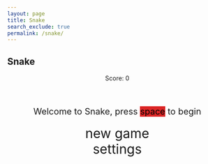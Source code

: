 ```yaml
---
layout: page
title: Snake
search_exclude: true
permalink: /snake/
---
```


<style>
    body {}
    .wrap {
        margin-left: auto;
        margin-right: auto;
    }
    canvas {
        display: none;
        border-style: solid;
        border-width: 50px;
        border-color: rgb(30, 121, 44);
    }
    canvas:focus {
        outline: none;
    }
    #gameover p, #setting p, #menu p {
        font-size: 20px;
    }
    #gameover a, #setting a, #menu a {
        font-size: 30px;
        display: block;
    }
    #gameover a:hover, #setting a:hover, #menu a:hover {
        cursor: pointer;
    }
    #gameover a:hover::before, #setting a:hover::before, #menu a:hover::before {
        content: ">";
        margin-right: 10px;
    }
    #menu {
        display: block;
    }
    #gameover {
        display: none;
    }
    #setting {
        display: none;
    }
    #setting input {
        display: none;
    }
    #setting label {
        cursor: pointer;
    }
    #setting input:checked + label {
        background-color: #000000;
        color: #000000
    }
</style>

<h2>Snake</h2>
<div class="container">
    <header class="pb-3 mb-4 border-bottom border-primary text-dark">
        <p class="fs-4">Score: <span id="score_value">0</span></p>
    </header>
    <div class="container bg-secondary" style="text-align:center;">
        <div id="menu" class="py-4 text-light">
            <p>Welcome to Snake, press <span style="background-color: rgb(220,37,37); color: #000000">space</span> to begin</p>
            <a id="new_game" class="link-alert">new game</a>
            <a id="setting_menu" class="link-alert">settings</a>
        </div>
        <div id="gameover" class="py-4 text-light">
            <p>Game Over, press <span style="background-color:rgb(220, 37, 37); color: #000000">space</span> to try again</p>
            <a id="new_game1" class="link-alert">new game</a>
            <a id="setting_menu1" class="link-alert">settings</a>
        </div>
        <canvas id="snake" class="wrap" width="800" height="800" tabindex="1"></canvas>
        <div id="setting" class="py-4 text-light">
            <p>Settings Screen, press <span style="background-color:rgb(220, 37, 37); color: #000000">space</span> to go back to playing</p>
            <a id="new_game2" class="link-alert">new game</a>
            <br>
            <p>Speed:
                <input id="speed1" type="radio" name="speed" value="200" checked />
                <label for="speed1">Slow</label>
                <input id="speed2" type="radio" name="speed" value="150" />
                <label for="speed2">Normal</label>
                <input id="speed3" type="radio" name="speed" value="100" />
                <label for="speed3">Fast</label>
            </p>
            <p>Wall:
                <input id="wallon" type="radio" name="wall" value="1" checked />
                <label for="wallon">On</label>
                <input id="walloff" type="radio" name="wall" value="0" />
                <label for="walloff">Off</label>
            </p>
        </div>
    </div>
</div>

<script>
(function () {
    const canvas = document.getElementById("snake");
    const ctx = canvas.getContext("2d");
    const SCREEN_SNAKE = 0;
    const screen_snake = document.getElementById("snake");
    const ele_score = document.getElementById("score_value");
    const speed_setting = document.getElementsByName("speed");
    const wall_setting = document.getElementsByName("wall");
    const SCREEN_MENU = -1, SCREEN_GAME_OVER = 1, SCREEN_SETTING = 2;
    const screen_menu = document.getElementById("menu");
    const screen_game_over = document.getElementById("gameover");
    const screen_setting = document.getElementById("setting");
    const button_new_game = document.getElementById("new_game");
    const button_new_game1 = document.getElementById("new_game1");
    const button_new_game2 = document.getElementById("new_game2");
    const button_setting_menu = document.getElementById("setting_menu");
    const button_setting_menu1 = document.getElementById("setting_menu1");

    const BLOCK = 50;
    let SCREEN = SCREEN_MENU;
    let snake;
    let snake_dir;
    let snake_next_dir;
    let snake_speed;
    let food = { x: 0, y: 0 };
    let score;
    let wall;

    // Load tennis racket image
    const tennisRacketImage = new Image();
    tennisRacketImage.src = "https://github.com/user-attachments/assets/e00197ae-8c7d-4cf2-8131-4bb47399a5fc";

    const tennisBallImage = new Image();
    tennisBallImage.src = "https://github.com/user-attachments/assets/37993622-0c06-4a11-8985-bb60bfe19069";   

    let showScreen = function (screen_opt) {
        SCREEN = screen_opt;
        switch (screen_opt) {
            case SCREEN_SNAKE:
                screen_snake.style.display = "block";
                screen_menu.style.display = "none";
                screen_setting.style.display = "none";
                screen_game_over.style.display = "none";
                break;
            case SCREEN_GAME_OVER:
                screen_snake.style.display = "block";
                screen_menu.style.display = "none";
                screen_setting.style.display = "none";
                screen_game_over.style.display = "block";
                break;
            case SCREEN_SETTING:
                screen_snake.style.display = "none";
                screen_menu.style.display = "none";
                screen_setting.style.display = "block";
                screen_game_over.style.display = "none";
                break;
        }
    };

    window.onload = function () {
        button_new_game.onclick = function () { newGame(); };
        button_new_game1.onclick = function () { newGame(); };
        button_new_game2.onclick = function () { newGame(); };
        button_setting_menu.onclick = function () { showScreen(SCREEN_SETTING); };
        button_setting_menu1.onclick = function () { showScreen(SCREEN_SETTING); };

        setSnakeSpeed(150);
        for (let i = 0; i < speed_setting.length; i++) {
            speed_setting[i].addEventListener("click", function () {
                for (let i = 0; i < speed_setting.length; i++) {
                    if (speed_setting[i].checked) {
                        setSnakeSpeed(speed_setting[i].value);
                    }
                }
            });
        }

        setWall(1);
        for (let i = 0; i < wall_setting.length; i++) {
            wall_setting[i].addEventListener("click", function () {
                for (let i = 0; i < wall_setting.length; i++) {
                    if (wall_setting[i].checked) {
                        setWall(wall_setting[i].value);
                    }
                }
            });
        }

        window.addEventListener("keydown", function (evt) {
            if (evt.code === "Space" && SCREEN !== SCREEN_SNAKE)
                newGame();
        }, true);
    };

    let mainLoop = function () {
        let _x = snake[0].x;
        let _y = snake[0].y;
        snake_dir = snake_next_dir;
        switch (snake_dir) {
            case 0: _y--; break;
            case 1: _x++; break;
            case 2: _y++; break;
            case 3: _x--; break;
        }
        snake.pop();
        snake.unshift({ x: _x, y: _y });

        if (wall === 1) {
            if (snake[0].x < 0 || snake[0].x === canvas.width / BLOCK || snake[0].y < 0 || snake[0].y === canvas.height / BLOCK) {
                showScreen(SCREEN_GAME_OVER);
                return;
            }
        } else {
            for (let i = 0, x = snake.length; i < x; i++) {
                if (snake[i].x < 0) {
                    snake[i].x = snake[i].x + (canvas.width / BLOCK);
                }
                if (snake[i].x === canvas.width / BLOCK) {
                    snake[i].x = snake[i].x - (canvas.width / BLOCK);
                }
                if (snake[i].y < 0) {
                    snake[i].y = snake[i].y + (canvas.height / BLOCK);
                }
                if (snake[i].y === canvas.height / BLOCK) {
                    snake[i].y = snake[i].y - (canvas.height / BLOCK);
                }
            }
        }

        for (let i = 1; i < snake.length; i++) {
            if (snake[0].x === snake[i].x && snake[0].y === snake[i].y) {
                showScreen(SCREEN_GAME_OVER);
                return;
            }
        }

        if (checkBlock(snake[0].x, snake[0].y, food.x, food.y)) {
            snake[snake.length] = { x: snake[0].x, y: snake[0].y };
            altScore(++score);
            addFood();
        }

        ctx.beginPath();
        ctx.fillStyle = "#6CBB3C";
        ctx.fillRect(0, 0, canvas.width, canvas.height);

        // Draw the head as a tennis racket
        ctx.drawImage(tennisRacketImage, snake[0].x * BLOCK, snake[0].y * BLOCK, BLOCK, BLOCK);

        // Draw the rest of the snake
        for (let i = 1; i < snake.length; i++) {
            activeDot(snake[i].x, snake[i].y);
        }

        ctx.drawImage(tennisBallImage, food.x * BLOCK, food.y * BLOCK, BLOCK, BLOCK);

        setTimeout(mainLoop, snake_speed);
    };

    let newGame = function () {
        showScreen(SCREEN_SNAKE);
        screen_snake.focus();
        score = 0;
        altScore(score);
        snake = [];
        snake.push({ x: 0, y: 15 });
        snake_next_dir = 1;
        addFood();
        canvas.onkeydown = function (evt) {
            changeDir(evt.keyCode);
        };
        mainLoop();
    };

    let changeDir = function (key) {
        switch (key) {
            case 37:
                if (snake_dir !== 1)
                    snake_next_dir = 3;
                break;
            case 38:
                if (snake_dir !== 2)
                    snake_next_dir = 0;
                break;
            case 39:
                if (snake_dir !== 3)
                    snake_next_dir = 1;
                break;
            case 40:
                if (snake_dir !== 0)
                    snake_next_dir = 2;
                break;
        }
    };

    let activeDot = function (x, y) {
        ctx.fillStyle = #1e792c";
        ctx.fillRect(x * BLOCK, y * BLOCK, BLOCK, BLOCK);
    };

    let addFood = function () {
        food.x = Math.floor(Math.random() * ((canvas.width / BLOCK) - 1));
        food.y = Math.floor(Math.random() * ((canvas.height / BLOCK) - 1));
        for (let i = 0; i < snake.length; i++) {
            if (checkBlock(food.x, food.y, snake[i].x, snake[i].y)) {
                addFood();
            }
        }
    };

    let checkBlock = function (x, y, _x, _y) {
        return (x === _x && y === _y);
    };

    let altScore = function (score_val) {
        ele_score.innerHTML = String(score_val);
    };

    let setSnakeSpeed = function (speed_value) {
        snake_speed = speed_value;
    };

    let setWall = function (wall_value) {
        wall = wall_value;
    };
})();
</script>
